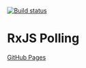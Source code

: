 [![Build status](https://ci.appveyor.com/api/projects/status/4i2pntbqmu2e1ew0?svg=true)](https://ci.appveyor.com/project/Di-sole/2-ahj-rxjs-polling-front)

# RxJS Polling
[GitHub Pages](https://di-sole.github.io/2-ahj-rxjs-polling-front/) 

